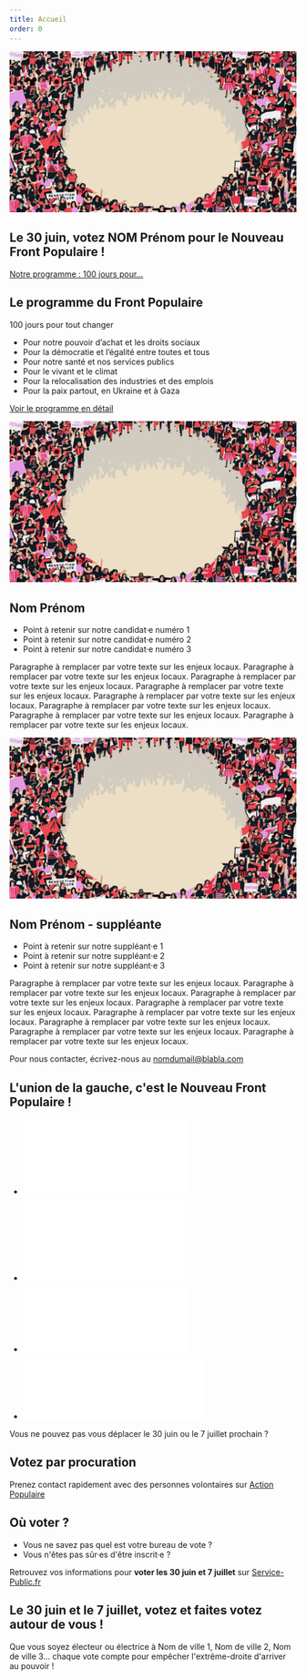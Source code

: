 ```yaml
---
title: Accueil
order: 0
---
```


<section class="entete">
  <!-- Ci-dessous la photo de votre candidat·e -->
  <img alt="Nom Prénom candidat pour le Front Populaire le 30 juin" src="./images/Illu_FP.jpg">

<h1>Le 30 juin, votez NOM Prénom pour le Nouveau Front Populaire !</h1>

  <a href="">Notre programme : 100 jours pour…</a>

</section>

<section class="programme">

  <h2>Le programme du Front Populaire</h2>
<span>100 jours pour tout changer</span>

<ul>
  <li>
    Pour notre pouvoir d’achat et les droits sociaux
  </li>
  <li>
    Pour la démocratie et l’égalité entre toutes et tous
  </li>
  <li>
    Pour notre santé et nos services publics
  </li>
  <li>
    Pour le vivant et le climat
  </li>
  <li>
    Pour la relocalisation des industries et des emplois
  </li>
  <li>
    Pour la paix partout, en Ukraine et à Gaza
  </li>
</ul>

  <a href="https://www.nouveaufrontpopulaire.fr/">Voir le programme en détail</a>

</section>

<section class="candidature">
  <!-- Ci-dessous la photo de votre candidat·e -->
  <img alt="Nom Prénom candidat pour le Front Populaire le 30 juin" src="./images/Illu_FP.jpg">

<h2>Nom Prénom</h2>

  <!-- Ci-dessous 3 points à retenir sur votre candidat·e (faire court !) -->
<ul>
  <li>
    Point à retenir sur notre candidat·e numéro 1
  </li>
  <li>
    Point à retenir sur notre candidat·e numéro 2
  </li>
  <li>
    Point à retenir sur notre candidat·e numéro 3
  </li>
</ul>

  <!-- Ci-dessous un petit texte reprenant 2 ou 3 mesures nationales en les déclinant sur les impacts locaux. -->
Paragraphe à remplacer par votre texte sur les enjeux locaux. Paragraphe à remplacer par votre texte sur les enjeux locaux. Paragraphe à remplacer par votre texte sur les enjeux locaux. Paragraphe à remplacer par votre texte sur les enjeux locaux. Paragraphe à remplacer par votre texte sur les enjeux locaux. Paragraphe à remplacer par votre texte sur les enjeux locaux. Paragraphe à remplacer par votre texte sur les enjeux locaux. Paragraphe à remplacer par votre texte sur les enjeux locaux. 

<!-- Si besoin car non présent·e sur la 1e photo, ci-dessous la photo de votre suppléant·e -->
  <img alt="Nom Prénom suppléante pour le Front Populaire le 30 juin" src="./images/Illu_FP.jpg">

<h2>Nom Prénom - suppléante</h2>

  <!-- Ci-dessous 3 points à retenir sur votre suppléant·e (faire court !) -->
<ul>
  <li>
    Point à retenir sur notre suppléant·e 1
  </li>
  <li>
    Point à retenir sur notre suppléant·e 2
  </li>
  <li>
    Point à retenir sur notre suppléant·e 3
  </li>
</ul>

  <!-- Ci-dessous un petit texte reprenant 2 ou 3 mesures nationales en les déclinant sur les impacts locaux. -->
Paragraphe à remplacer par votre texte sur les enjeux locaux. Paragraphe à remplacer par votre texte sur les enjeux locaux. Paragraphe à remplacer par votre texte sur les enjeux locaux. Paragraphe à remplacer par votre texte sur les enjeux locaux. Paragraphe à remplacer par votre texte sur les enjeux locaux. Paragraphe à remplacer par votre texte sur les enjeux locaux. Paragraphe à remplacer par votre texte sur les enjeux locaux. Paragraphe à remplacer par votre texte sur les enjeux locaux. 


  <p>Pour nous contacter, écrivez-nous au <a href="mailto:#">nomdumail@blabla.com</a></p>

  
</section>

<section class="logos_partis">

  <h2>L'union de la gauche, c'est le Nouveau Front Populaire !</h2>

<ul>
  <li>
      <img alt="logo des écologistes" src="./images/les-ecologistes.png">
  </li>
  <li>
    <img alt="logo de LFI" src="./images/lfi.png">
  </li>
  <li>
    <img alt="logo du PCF" src="./images/pcf.png">
  </li>
  <li>
    <img alt="logo du PS" src="./images/ps.png">
  </li>
</ul>

</section>

<section class="procuration">

Vous ne pouvez pas vous déplacer le 30 juin ou le 7 juillet prochain ?

<h2>Votez par procuration</h2>

Prenez contact rapidement avec des personnes volontaires sur <a href="https://actionpopulaire.fr/procuration">Action Populaire</a>

</section>

<section class="inscription">

<h2>Où voter ?</h2>

<ul>
<li>Vous ne savez pas quel est votre bureau de vote ?</li>
<li>Vous n'êtes pas sûr·es d'être inscrit·e ?</li>
</ul>

Retrouvez vos informations pour <strong>voter les 30 juin et 7 juillet</strong> sur <a href="https://www.service-public.fr/particuliers/vosdroits/R51788">Service-Public.fr</a>

</section>


<section class="villes">

<h2>Le 30 juin et le 7 juillet, votez et faites votez autour de vous !</h2>

<!-- Ci-dessous listez les villes de votre circonscription pour aider les moteurs de recherche à trouver votre site -->

Que vous soyez électeur ou électrice à Nom de ville 1, Nom de ville 2, Nom de ville 3… chaque vote compte pour empêcher l'extrême-droite d'arriver au pouvoir !

</section>

